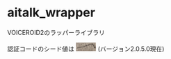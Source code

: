 # aitalk_wrapper
VOICEROID2のラッパーライブラリ

認証コードのシード値は
<img src="code.jpg" height="20px">
(バージョン2.0.5.0現在)
